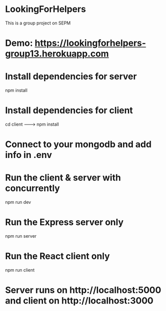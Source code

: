 # LookingForHelpers
This is a group project on SEPM

# Demo: https://lookingforhelpers-group13.herokuapp.com
# Install dependencies for server
npm install

# Install dependencies for client
cd client ---> npm install

# Connect to your mongodb and add info in .env

# Run the client & server with concurrently
npm run dev

# Run the Express server only
npm run server

# Run the React client only
npm run client

# Server runs on http://localhost:5000 and client on http://localhost:3000
